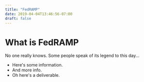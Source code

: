 ```yaml
---
title: "FedRAMP"
date: 2019-04-04T13:46:56-07:00
draft: false
---
```

# What is FedRAMP

No one really knows. Some people speak of its legend to this day...

- Here's some information.
- And more info.
- Oh here's a deliverable.
